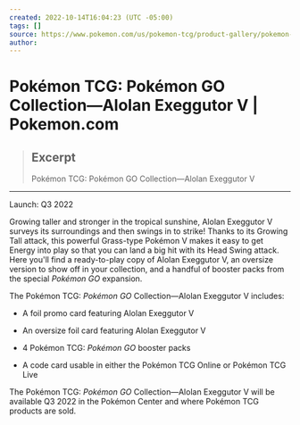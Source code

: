 ```yaml
---
created: 2022-10-14T16:04:23 (UTC -05:00)
tags: []
source: https://www.pokemon.com/us/pokemon-tcg/product-gallery/pokemon-go-collection-alolan-exeggutor-v/
author: 
---
```


# Pokémon TCG: Pokémon GO Collection—Alolan Exeggutor V | Pokemon.com

> ## Excerpt
> Pokémon TCG: Pokémon GO Collection—Alolan Exeggutor V

---
Launch: Q3 2022

Growing taller and stronger in the tropical sunshine, Alolan Exeggutor V surveys its surroundings and then swings in to strike! Thanks to its Growing Tall attack, this powerful Grass-type Pokémon V makes it easy to get Energy into play so that you can land a big hit with its Head Swing attack. Here you'll find a ready-to-play copy of Alolan Exeggutor V, an oversize version to show off in your collection, and a handful of booster packs from the special _Pokémon GO_ expansion.

The Pokémon TCG: _Pokémon GO_ Collection—Alolan Exeggutor V includes:

-   A foil promo card featuring Alolan Exeggutor V
    
-   An oversize foil card featuring Alolan Exeggutor V
    
-   4 Pokémon TCG: _Pokémon GO_ booster packs
    
-   A code card usable in either the Pokémon TCG Online or Pokémon TCG Live
    

The Pokémon TCG: _Pokémon GO_ Collection—Alolan Exeggutor V will be available Q3 2022 in the Pokémon Center and where Pokémon TCG products are sold.
